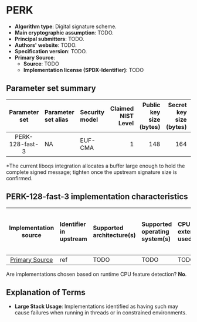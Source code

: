 # PERK

- **Algorithm type**: Digital signature scheme.
- **Main cryptographic assumption**: TODO.
- **Principal submitters**: TODO.
- **Authors' website**: TODO.
- **Specification version**: TODO.
- **Primary Source**<a name="primary-source"></a>:
  - **Source**: TODO
  - **Implementation license (SPDX-Identifier)**: TODO

## Parameter set summary

|  Parameter set  | Parameter set alias   | Security model   |   Claimed NIST Level |   Public key size (bytes) |   Secret key size (bytes) |   Signature size (bytes) |
|:---------------:|:----------------------|:-----------------|---------------------:|--------------------------:|--------------------------:|-------------------------:|
| PERK-128-fast-3 | NA                    | EUF-CMA          |                    1 |                       148 |                       164 |                   16384* |

\*The current liboqs integration allocates a buffer large enough to hold the complete signed message; tighten once the upstream signature size is confirmed.

## PERK-128-fast-3 implementation characteristics

|       Implementation source       | Identifier in upstream   | Supported architecture(s)   | Supported operating system(s)   | CPU extension(s) used   | No branching-on-secrets claimed?   | No branching-on-secrets checked by valgrind?   | Large stack usage?   |
|:---------------------------------:|:-------------------------|:----------------------------|:--------------------------------|:------------------------|:-----------------------------------|:-----------------------------------------------|:---------------------|
| [Primary Source](#primary-source) | ref                      | TODO                        | TODO                            | TODO                    | TODO                               | TODO                                           | TODO                 |

Are implementations chosen based on runtime CPU feature detection? **No**.

## Explanation of Terms

- **Large Stack Usage**: Implementations identified as having such may cause failures when running in threads or in constrained environments.
